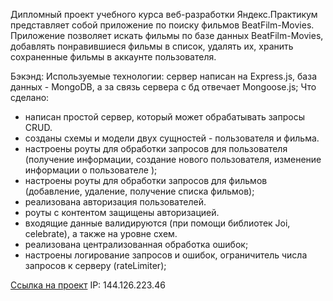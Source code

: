Дипломный проект учебного курса веб-разработки Яндекс.Практикум
представляет собой приложение по поиску фильмов BeatFilm-Movies.
Приложение позволяет искать фильмы по базе данных BeatFilm-Movies, добавлять понравившиеся
фильмы в список, удалять их, хранить сохраненные фильмы в аккаунте пользователя.

Бэкэнд:
Используемые технологии: сервер написан на Express.js, база данных - MongoDB,
а за связь сервера с бд отвечает Mongoose.js;
Что сделано:
- написан простой сервер, который может обрабатывать запросы CRUD.
- созданы схемы и модели двух сущностей - пользователя и фильма.
- настроены роуты для обработки запросов для пользователя (получение информации,
  создание нового пользователя, изменение информации о пользователе );
- настроены роуты для обработки запросов для фильмов (добавление, удаление, получение списка фильмов);
- реализована авторизация пользователей.
- роуты с контентом защищены авторизацией.
- входящие данные валидируются (при помощи библиотек Joi, celebrate), а также на уровне схем.
- реализована централизованная обработка ошибок;
- настроены логирование запросов и ошибок, ограничитель числа запросов к серверу (rateLimiter);

[Ссылка на проект](https://movie-explorerbyolga.nomoredomains.work)
IP: 144.126.223.46
